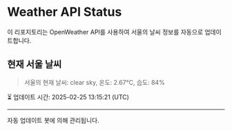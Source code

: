 
# Weather API Status

이 리포지토리는 OpenWeather API를 사용하여 서울의 날씨 정보를 자동으로 업데이트합니다.

## 현재 서울 날씨
> 서울의 현재 날씨: clear sky, 온도: 2.67°C, 습도: 84%

⏳ 업데이트 시간: 2025-02-25 13:15:21 (UTC)

---
자동 업데이트 봇에 의해 관리됩니다.
